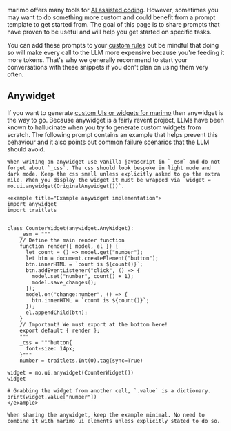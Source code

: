 marimo offers many tools for [AI assisted coding](/guides/editor_features/ai_completion/). However, sometimes you may want to do something more custom and could benefit from a prompt template to get started from. The goal of this page is to share prompts that have proven to be useful and will help you get started on specific tasks. 

You can add these prompts to your [custom rules](/guides/editor_features/ai_completion/?h=#custom-rules) but be mindful that doing so will make every call to the LLM more expensive because you're feeding it more tokens. That's why we generally recommend to start your conversations with these snippets if you don't plan on using them very often. 

## Anywidget

If you want to generate [custom UIs or widgets for marimo](/api/inputs/anywidget/?h=anywidget#building-custom-ui-elements) then anywidget is the way to go. Because anywidget is a fairly revent project, LLMs have been known to hallucinate when you try to generate custom widgets from scratch. The following prompt contains an example that helps prevent this behaviour and it also points out common failure scenarios that the LLM should avoid. 

```
When writing an anywidget use vanilla javascript in `_esm` and do not forget about `_css`. The css should look bespoke in light mode and dark mode. Keep the css small unless explicitly asked to go the extra mile. When you display the widget it must be wrapped via `widget = mo.ui.anywidget(OriginalAnywidget())`. 

<example title="Example anywidget implementation">
import anywidget
import traitlets


class CounterWidget(anywidget.AnyWidget):
    _esm = """
    // Define the main render function
    function render({ model, el }) {
      let count = () => model.get("number");
      let btn = document.createElement("button");
      btn.innerHTML = `count is ${count()}`;
      btn.addEventListener("click", () => {
        model.set("number", count() + 1);
        model.save_changes();
      });
      model.on("change:number", () => {
        btn.innerHTML = `count is ${count()}`;
      });
      el.appendChild(btn);
    }
    // Important! We must export at the bottom here!
    export default { render };
    """
    _css = """button{
      font-size: 14px;
    }"""
    number = traitlets.Int(0).tag(sync=True)

widget = mo.ui.anywidget(CounterWidget())
widget

# Grabbing the widget from another cell, `.value` is a dictionary. 
print(widget.value["number"])
</example>

When sharing the anywidget, keep the example minimal. No need to combine it with marimo ui elements unless explicitly stated to do so. 
```

